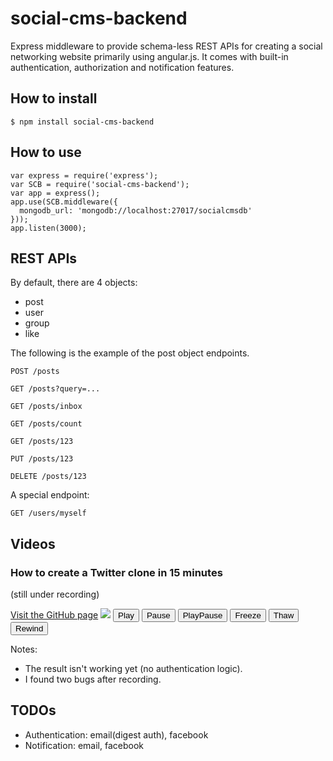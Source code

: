 social-cms-backend
==================

Express middleware to provide schema-less REST APIs for creating a social networking website primarily using angular.js. It comes with built-in authentication, authorization and notification features.

How to install
--------------

    $ npm install social-cms-backend

How to use
----------

    var express = require('express');
    var SCB = require('social-cms-backend');
    var app = express();
    app.use(SCB.middleware({
      mongodb_url: 'mongodb://localhost:27017/socialcmsdb'
    }));
    app.listen(3000);

REST APIs
---------

By default, there are 4 objects:
* post
* user
* group
* like

The following is the example of the post object endpoints.

    POST /posts

    GET /posts?query=...

    GET /posts/inbox

    GET /posts/count

    GET /posts/123

    PUT /posts/123

    DELETE /posts/123

A special endpoint:

    GET /users/myself

Videos
------

### How to create a Twitter clone in 15 minutes
(still under recording)

<script src="http://dai-shi.github.io/social-cms-backend/jsttyplay/js/vt/parse.js"></script>
<script src="http://dai-shi.github.io/social-cms-backend/jsttyplay/js/vt/emulate.js"></script>
<script src="http://dai-shi.github.io/social-cms-backend/jsttyplay/js/ttyrec-browser.js"></script>
<script src="http://dai-shi.github.io/social-cms-backend/jsttyplay/js/binary-read.js"></script>
<script src="http://dai-shi.github.io/social-cms-backend/jsttyplay/js/vt/font.js"></script>
<script src="http://dai-shi.github.io/social-cms-backend/jsttyplay/js/vt/canvasview.js"></script>
<script src="http://dai-shi.github.io/social-cms-backend/javascripts/ttyplay.js"></script>
<canvas id="canvas" width="80" height="30">
<a href="http://dai-shi.github.io/social-cms-backend/">Visit the GitHub page</a>
<img src="http://dai-shi.github.io/social-cms-backend/images/ribbon-tail-sprite.png" />
</canvas>
<input type="button" value="Play" id="play" />
<input type="button" value="Pause" id="pause" />
<input type="button" value="PlayPause" id="playpause" />
<input type="button" value="Freeze" id="freeze" />
<input type="button" value="Thaw" id="thaw" />
<input type="button" value="Rewind" id="rewind" />

Notes:
* The result isn't working yet (no authentication logic).
* I found two bugs after recording.

TODOs
-----

* Authentication: email(digest auth), facebook
* Notification: email, facebook

